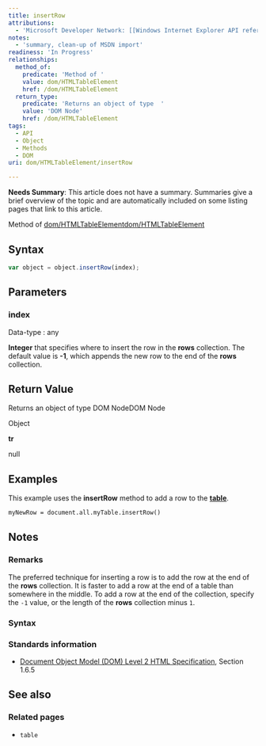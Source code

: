 ```yaml
---
title: insertRow
attributions:
  - 'Microsoft Developer Network: [[Windows Internet Explorer API reference](http://msdn.microsoft.com/en-us/library/ie/hh828809%28v=vs.85%29.aspx) Article]'
notes:
  - 'summary, clean-up of MSDN import'
readiness: 'In Progress'
relationships:
  method_of:
    predicate: 'Method of '
    value: dom/HTMLTableElement
    href: /dom/HTMLTableElement
  return_type:
    predicate: 'Returns an object of type  '
    value: 'DOM Node'
    href: /dom/HTMLTableElement
tags:
  - API
  - Object
  - Methods
  - DOM
uri: dom/HTMLTableElement/insertRow

---
```

**Needs Summary**: This article does not have a summary. Summaries give a brief overview of the topic and are automatically included on some listing pages that link to this article.

Method of [dom/HTMLTableElement](/dom/HTMLTableElement)[dom/HTMLTableElement](/dom/HTMLTableElement)

## Syntax

``` js
var object = object.insertRow(index);
```

## Parameters

### index

 Data-type
:   any

**Integer** that specifies where to insert the row in the **rows** collection. The default value is **-1**, which appends the new row to the end of the **rows** collection.

## Return Value

Returns an object of type DOM NodeDOM Node

Object

**tr**

null

## Examples

This example uses the **insertRow** method to add a row to the [**table**](/html/elements/table).

``` html
myNewRow = document.all.myTable.insertRow()
```

## Notes

### Remarks

The preferred technique for inserting a row is to add the row at the end of the **rows** collection. It is faster to add a row at the end of a table than somewhere in the middle. To add a row at the end of the collection, specify the `-1` value, or the length of the **rows** collection minus `1`.

### Syntax

### Standards information

-   [Document Object Model (DOM) Level 2 HTML Specification](http://go.microsoft.com/fwlink/p/?linkid=196991), Section 1.6.5

## See also

### Related pages

-   `table`
